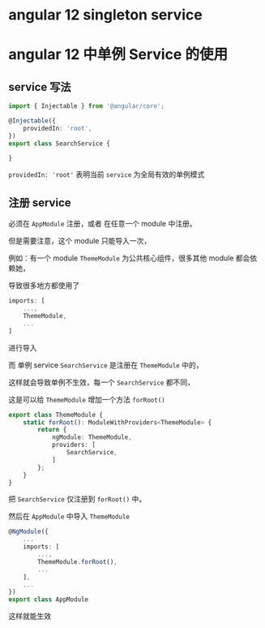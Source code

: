 # angular 12 singleton service
# angular 12 中单例 Service 的使用

## service 写法

```ts
import { Injectable } from '@angular/core';

@Injectable({
    providedIn: 'root',
})
export class SearchService {

}
```

`providedIn: 'root'` 表明当前 `service` 为全局有效的单例模式

## 注册 service

必须在 `AppModule` 注册，或者 在任意一个 module 中注册。

但是需要注意，这个 module 只能导入一次，

例如：有一个 module `ThemeModule` 为公共核心组件，很多其他 module 都会依赖她，

导致很多地方都使用了

```ts
imports: [
    ...,
    ThemeModule,
    ...
]
```
进行导入

而 单例 service `SearchService` 是注册在 `ThemeModule` 中的，

这样就会导致单例不生效，每一个 `SearchService` 都不同，

这是可以给 `ThemeModule` 增加一个方法 `forRoot()`

```ts
export class ThemeModule {
    static forRoot(): ModuleWithProviders<ThemeModule> {
        return {
            ngModule: ThemeModule,
            providers: [
                SearchService,
            ]
        };
    }
}
```

把 `SearchService` 仅注册到 `forRoot()` 中。

然后在 `AppModule` 中导入 `ThemeModule`

```ts
@NgModule({
    ...
    imports: [
        ...,
        ThemeModule.forRoot(),
        ...
    ],
    ...
})
export class AppModule 
```

这样就能生效
